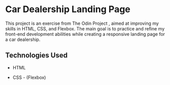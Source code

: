 # Car Dealership Landing Page

This project is an exercise from The Odin Project
, aimed at improving my skills in HTML, CSS, and Flexbox. The main goal is to practice and refine my front-end development abilities while creating a responsive landing page for a car dealership.

## Technologies Used

- HTML

- CSS - (Flexbox)
